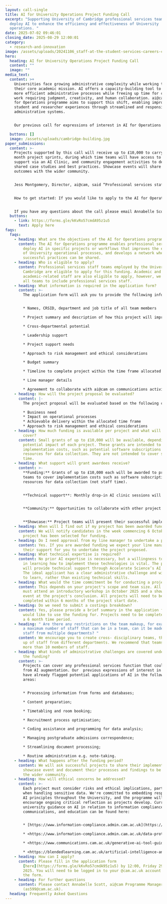 ```yaml
---
layout: call-single
title: AI for University Operations Project Funding Call
excerpt: "Supporting University of Cambridge professional services teams to
  deploy AI to enhance the efficiency and effectiveness of University
  operations. "
date: 2025-07-02 09:46:01
closing_date: 2025-08-29 12:00:01
category:
  - research-and-innovation
image: /assets/uploads/20241106_staff-at-the-student-services-careers-centre_0175.jpg
hero:
  heading: AI for University Operations Project Funding Call
  content: ""
  image: ""
media_text:
  content: >+
    Universities face growing administrative complexity while working to support
    their core academic mission. AI offers a capacity-building tool to support
    more efficient administrative processes while freeing up time for complex
    work requiring judgment, creativity, and human collaboration. ai@cam’s AI
    for Operations programme aims to support this shift, enabling improved
    student and researcher experiences through streamlined and responsive
    administrative systems.


    Our previous call for expressions of interest in AI for Operations showed there is huge interest from professional services staff in experimenting with AI across diverse applications - from communications teams using AI for content generation to finance departments exploring contract analysis. Many staff want to upskill in this area, but lack the resources to identify and implement AI tools that could benefit their work. In response, ai@cam is launching the AI for Operations project funding call. This initiative will provide funding and technical support for administrative teams ready to deploy AI solutions that address real operational challenges.

  buttons: []
  image: /assets/uploads/cambridge-building.jpg
paper_submissions:
  content: >-
    Projects supported by this call will receive up to £10,000 to carry out 6
    month project sprints, during which time teams will have access to technical
    support via an AI Clinic, and community engagement activities to develop
    shared case studies and best practices. Showcase events will share project
    outcomes with the wider community.


    Jess Montgomery, Director, ai@cam, said “Professional services staff are eager to experiment with AI, and this programme will help them not just implement solutions, but share their successes and learn from each other. That's how we'll scale real impact across our administrative functions and create more responsive and efficient systems that better support our students and researchers."


    How to get started: If you would like to apply to the AI for Operations project funding call please complete the application form below by **12:00, Friday 29 August 2025.**


    If you have any questions about the call please email Annabelle Scott (as599@cam.ac.uk)
  buttons:
    - link: https://forms.gle/kKvRo57cmdA95z1u5
      text: Apply here
faqs:
  faqs:
    - heading: What are the objectives of the AI for Operations programme?
      content: The AI for Operations programme enables professional services teams to
        deploy AI in specific projects or workflows that improves the efficiency
        of University operational processes, and develops a network where
        successful practices can be shared.
    - heading: Who is eligible to apply?
      content: Professional services staff teams employed by the University of
        Cambridge are eligible to apply for this funding. Academic and
        academic-related staff are also eligible to apply, however, we expect
        all teams to include professional services staff.
    - heading: What information is required in the application form?
      content: >-
        The application form will ask you to provide the following information:


        * Names, CRSID, department and job title of all team members

        * Project summary and description of how this project will improve University operational and business needs

        * Cross-departmental potential

        * Leadership support

        * Project support needs

        * Approach to risk management and ethical considerations

        * Budget summary

        * Timeline to complete project within the time frame allocated

        * Line manager details

        * Agreement to collaborate with ai@cam on communications activities related to the project
    - heading: How will the project proposal be evaluated?
      content: |-
        The project proposal will be evaluated based on the following criteria: 

        * Business need
        * Impact on operational processes
        * Achievable delivery within the allocated time frame
        * Approach to risk management and ethical considerations
    - heading: How much funding is available per project and what will the funding
        cover?
      content: Small grants of up to £10,000 will be available, depending on scope and
        potential impact of each project. These grants are intended to cover
        implementation costs, such as potential software subscriptions or
        resources for data collection. They are not intended to cover staff
        time.
    - heading: What support will grant awardees receive?
      content: >-
        **Funding:** Grants of up to £10,000 each will be awarded to project
        teams to cover implementation costs such as software subscriptions and
        resources for data collection (not staff time).


        **Technical support**: Monthly drop-in AI clinic sessions will be arranged with Accelerate Science Machine Learning Engineers who will provide hands-on guidance throughout your project.


        **Community:** Opportunities to collaborate with other project teams through peer learning roundtables will be organised. An AI Community of Practice will act as a digital hub for documentation on existing case studies. 


        **Showcase:** Project teams will present their successful implementations to the wider University community and contribute to building institutional knowledge.
    - heading: When will I find out if my project has been awarded funding?
      content: We will notify candidates in the week commencing 6 October if their
        project has been selected for funding.
    - heading: Do I need approval from my line manager to undertake a project?
      content: Yes. If you are awarded funding we expect your line manager to give
        their support for you to undertake the project proposed.
    - heading: What technical expertise is required?
      content: No prior AI expertise is necessary, but a willingness to be proactive
        in learning how to implement these technologies is vital. The programme
        will provide technical support through Accelerate Science’s AI Clinic.
        The ideal applicant has a clear administrative challenge and willingness
        to learn, rather than existing technical skills.
    - heading: What would the time commitment be for conducting a project?
      content: This depends on your project's scope and team size. All project members
        must attend an introductory workshop in October 2025 and a showcase
        event at the project's conclusion. All projects will need to be
        completed within 6 months of the project start date.
    - heading: Do we need to submit a costings breakdown?
      content: Yes, please provide a brief summary in the application form of what you
        would like to use the funding for. Projects need to be completed within
        a 6 month time period.
    - heading: " Are there any restrictions on the team makeup, for example are there
        a maximum number of staff that can be in a team, can it be made up of
        staff from multiple departments? "
      content: We encourage you to create cross- disciplinary teams, they can be made
        up of staff from different departments. We recommend that teams have no
        more than 10 members of staff.
    - heading: What kinds of administrative challenges are covered under the scope of
        the funding?
      content: >-
        Projects can cover any professional services function that could benefit
        from AI augmentation. Our  previous expressions of interest in this area
        have already flagged potential applications of AI in the following
        areas:


        * Processing information from forms and databases;

        * Content preparation;

        * Timetabling and room booking;

        * Recruitment process optimisation;

        * Coding assistance and programming for data analysis;

        * Managing postgraduate admissions correspondence;

        * Streamlining document processing;

        * Routine administration e.g. note-taking.
    - heading: What happens after the funding period?
      content: We will ask successful projects to share their implementations in a
        showcase event and document their processes and findings to be shared to
        the wider community.
    - heading: How will ethical concerns be addressed?
      content: >-
        Each project must consider risks and ethical implications, particularly
        when handling sensitive data. We're committed to embedding responsible
        AI principles throughout the University, and the programme will
        encourage ongoing critical reflection as projects develop. Current
        university guidance on AI in relation to information compliance,
        communications, and education can be found here:


        * [https://www.information-compliance.admin.cam.ac.uk](https://www.information-compliance.admin.cam.ac.uk/)

        * <https://www.information-compliance.admin.cam.ac.uk/data-protection/guidance/ai-guidance>

        * <https://www.communications.cam.ac.uk/generative-ai-tool-guidelines>

        * <https://blendedlearning.cam.ac.uk/artificial-intelligence-and-education>
    - heading: How can I apply?
      content: Please fill in the application form
        [here](https://forms.gle/kKvRo57cmdA95z1u5) by 12:00, Friday 29 August
        2025. You will need to be logged in to your @cam.ac.uk account to access
        the form.
    - heading: For further questions
      content: Please contact Annabelle Scott, ai@cam Programme Manager
        (as599@cam.ac.uk).
  heading: Frequently Asked Questions
---
```

